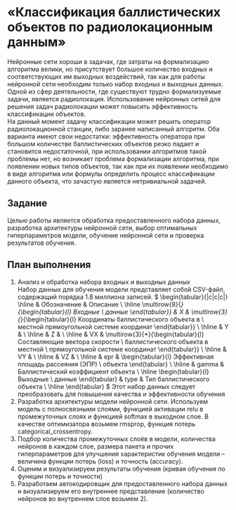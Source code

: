 # «Классификация баллистических объектов по радиолокационным данным»  
Нейронные сети хороши в задачах, где затраты на формализацию алгоритма велики, но присутствует большое количество входных и соответствующих им выходных воздействий, так как для работы нейронной сети необходим только набор входных и выходных данных.\
Одной из сфер деятельности, где существуют трудно формализуемые задачи, является радиолокация. Использование нейронных сетей для решения задач радиолокации может повысить эффективность классификации объектов.\
На данный момент задачу классификации может решить оператор радиолокационной станции, либо заранее написанный алгоритм. Оба варианта имеют свои недостатки: эффективность оператора при большом количестве баллистических объектов резко падает и становится недостаточной, при использовании алгоритмов такой проблемы нет, но возникает проблема формализации алгоритма, при появлении новых типов объектов, так как при их появлении необходимо в виде алгоритма или формулы определить процесс классификации данного объекта, что зачастую является нетривиальной задачей.
## Задание
Целью работы является обработка предоставленного набора данных, разработка архитектуры нейронной сети, выбор оптимальных гиперпараметров модели, обучение нейронной сети и проверка результатов обучения.
## План выполнения 
1.	Анализ и обработка набора входных и выходных данных\
Набор данных для обучения модели представляет собой CSV-файл, содержащий порядка 1.8 миллиона записей.
$
\begin{tabular}{|c|c|c|}
\hline & Обозначение & Описание \\
\hline \multirow{8}{*}{\begin{tabular}{l} 
Входные \\
данные
\end{tabular}} & $\mathrm{X}$ & \multirow{3}{*}{\begin{tabular}{l} 
Координаты баллистического объекта в \\
местной прямоугольной системе координат
\end{tabular}} \\
\hline & $\mathrm{Y}$ & \\
\hline & $\mathrm{Z}$ & \\
\hline & $\mathrm{VX}$ & \multirow{3}{*}{\begin{tabular}{l} 
Составляющие вектора скорости \\
баллистического объекта в местной \\
прямоугольной системе координат
\end{tabular}} \\
\hline & $\mathrm{VY}$ & \\
\hline & $\mathrm{VZ}$ & \\
\hline & $\mathrm{epr}$ & \begin{tabular}{l} 
Эффективная площадь рассеяния (ЭПР) \\
объекта
\end{tabular} \\
\hline & $\mathrm{gamma}$ & Баллистический коэффициент объекта \\
\hline \begin{tabular}{l} 
Выходные \\
данные
\end{tabular} & $\mathrm{type}$ & Тип баллистического объекта \\
\hline
\end{tabular}
$
Этот набор данных следует преобразовать для повышения качества и эффективности обучения
3.	Разработка архитектуры модели нейронной сети.
Используем модель c полносвязными слоями, функцией активации relu в промежуточных слоях и функцией softmax в выходном слое. В качестве оптимизатора возьмем rmsprop, функция потерь categorical_crossentropy. 
4.	Подбор количества промежуточных слоёв в модели, количества нейронов в каждом слое, размера пакета и прочих гиперпараметров для улучшения характеристик обучения модели – величина функции потерь (loss) и точность (accuracy).
5.  Оценим и визуализируем результаты обучения (кривая обучения по функции потерь и точности)
6.  Разработаем автокодировщик для предоставленного набора данных и визуализируем его внутреннее представление (количество нейронов во внутреннем слое возьмем 2).
